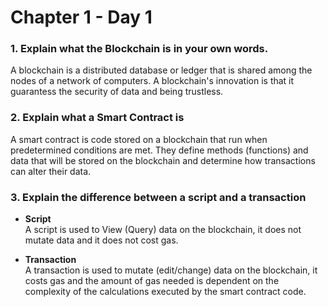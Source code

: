 # Chapter 1 - Day 1 

### 1. Explain what the Blockchain is in your own words.
A blockchain is a distributed database or ledger that is shared among the nodes of a network of computers. A blockchain's innovation is that it guarantess the security of data and being trustless.


### 2. Explain what a Smart Contract is
A smart contract is code stored on a blockchain that run when predetermined conditions are met. They define methods (functions) and data that will be stored on the blockchain and determine how transactions can alter their data.


### 3. Explain the difference between a script and a transaction

- **Script**    
A script is used to View (Query) data on the blockchain, it does not mutate data and it does not cost gas.

- **Transaction**    
A transaction is used to mutate (edit/change) data on the blockchain, it costs gas and the amount of gas needed is dependent on the complexity of the calculations executed by the smart contract code.
